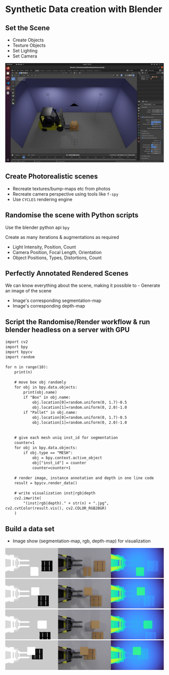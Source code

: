 # Synthetic Data creation with Blender

## Set the Scene

- Create Objects
- Texture Objects
- Set Lighting
- Set Camera

![media/scene](media/scene.png)

## Create Photorealistic scenes

- Recreate textures/bump-maps etc from photos
- Recreate camera perspective using tools like `f-spy`
- Use `CYCLES` rendering engine

## Randomise the scene with Python scripts

Use the blender python api `bpy`

Create as many iterations & augmentations as required
- Light Intensity, Position, Count
- Camera Position, Focal Length, Orientation
- Object Positions, Types, Distortions, Count

## Perfectly Annotated Rendered Scenes

We can know everything about the scene, making it possible to - Generate an image of the scene
- Image's corresponding segmentation-map
- Image's corresponding  depth-map

## Script the Randomise/Render workflow & run blender headless on a server with GPU

```
import cv2
import bpy
import bpycv
import random

for n in range(10):
    print(n) 

    # move box obj randomly
    for obj in bpy.data.objects:
        print(obj.name)
        if "Box" in obj.name:
            obj.location[0]=random.uniform(0, 1.7)-0.5
            obj.location[1]=random.uniform(0, 2.0)-1.0
        if "Pallet" in obj.name:
            obj.location[0]=random.uniform(0, 1.7)-0.5
            obj.location[1]=random.uniform(0, 2.0)-1.0
    

    # give each mesh uniq inst_id for segmentation
    counter=1
    for obj in bpy.data.objects:
        if obj.type == "MESH":
            obj = bpy.context.active_object
            obj["inst_id"] = counter
            counter=counter+1

    # render image, instance annotation and depth in one line code
    result = bpycv.render_data()

    # write visualization inst|rgb|depth 
    cv2.imwrite(
        "(inst|rgb|depth)." + str(n) + ".jpg", cv2.cvtColor(result.vis(), cv2.COLOR_RGB2BGR)
    )
```

## Build a data set

- Image show (segmentation-map, rgb, depth-map) for visualization

![image](media/(inst|rgb|depth).0.jpg)
![image](media/(inst|rgb|depth).1.jpg)
![image](media/(inst|rgb|depth).2.jpg)
![image](media/(inst|rgb|depth).3.jpg)

